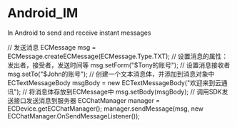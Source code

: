 # Android_IM
In Android to send and receive instant messages

// 发送消息
ECMessage msg = ECMessage.createECMessage(ECMessage.Type.TXT);
// 设置消息的属性：发出者，接受者，发送时间等
msg.setForm("$Tony的账号");
// 设置消息接收者
msg.setTo("$John的账号");
// 创建一个文本消息体，并添加到消息对象中
ECTextMessageBody msgBody = new ECTextMessageBody("欢迎来到云通讯");
// 将消息体存放到ECMessage中
msg.setBody(msgBody);
// 调用SDK发送接口发送消息到服务器
ECChatManager manager = ECDevice.getECChatManager();
manager.sendMessage(msg, 
new ECChatManager.OnSendMessageListener());
